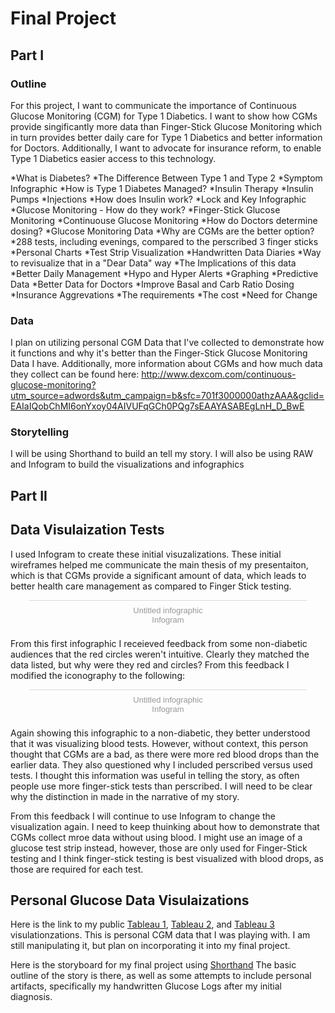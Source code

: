 # Final Project
## Part I
### Outline
For this project, I want to communicate the importance of Continuous Glucose Monitoring (CGM) for Type 1 Diabetics. I want to show how CGMs provide singificantly more data than Finger-Stick Glucose Monitoring which in turn provides better daily care for Type 1 Diabetics and better information for Doctors. Additionally, I want to advocate for insurance reform, to enable Type 1 Diabetics easier access to this technology. 

*What is Diabetes?
*The Difference Between Type 1 and Type 2
   *Symptom Infographic
*How is Type 1 Diabetes Managed?
  *Insulin Therapy
   *Insulin Pumps
   *Injections
  *How does Insulin work?
   *Lock and Key Infographic
  *Glucose Monitoring - How do they work?
    *Finger-Stick Glucose Monitoring
    *Continuouse Glucose Monitoring
*How do Doctors determine dosing?
  *Glucose Monitoring Data
*Why are CGMs are the better option?
  *288 tests, including evenings, compared to the perscribed 3 finger sticks
       *Personal Charts
       *Test Strip Visualization
       *Handwritten Data Diaries
          *Way to revisualize that in a "Dear Data" way
  *The Implications of this data
      *Better Daily Management
          *Hypo and Hyper Alerts
          *Graphing
          *Predictive Data
      *Better Data for Doctors
          *Improve Basal and Carb Ratio Dosing
*Insurance Aggrevations
   *The requirements 
   *The cost
*Need for Change

### Data
I plan on utilizing personal CGM Data that I've collected to demonstrate how it functions and why it's better than the Finger-Stick Glucose Monitoring Data I have. 
Additionally, more information about CGMs and how much data they collect can be found here:
http://www.dexcom.com/continuous-glucose-monitoring?utm_source=adwords&utm_campaign=b&sfc=701f3000000athzAAA&gclid=EAIaIQobChMI6onYxoy04AIVUFqGCh0PQg7sEAAYASABEgLnH_D_BwE
### Storytelling
I will be using Shorthand to build an tell my story. I will also be using RAW and Infogram to build the visualizations and infographics


## Part II
## Data Visulaization Tests
I used Infogram to create these initial visuzalizations. These initial wireframes helped me communicate the main thesis of my presentaiton, which is that CGMs provide a significant amount of data, which leads to better health care management as compared to Finger Stick testing. 

<div class="infogram-embed" data-id="53c66b56-7dbd-4849-ae0f-3e2bea39ca3a" data-type="interactive" data-title="Untitled infographic"></div><script>!function(e,t,s,i){var n="InfogramEmbeds",o=e.getElementsByTagName("script")[0],d=/^http:/.test(e.location)?"http:":"https:";if(/^\/{2}/.test(i)&&(i=d+i),window[n]&&window[n].initialized)window[n].process&&window[n].process();else if(!e.getElementById(s)){var r=e.createElement("script");r.async=1,r.id=s,r.src=i,o.parentNode.insertBefore(r,o)}}(document,0,"infogram-async","https://e.infogram.com/js/dist/embed-loader-min.js");</script><div style="padding:8px 0;font-family:Arial!important;font-size:13px!important;line-height:15px!important;text-align:center;border-top:1px solid #dadada;margin:0 30px"><a href="https://infogram.com/53c66b56-7dbd-4849-ae0f-3e2bea39ca3a" style="color:#989898!important;text-decoration:none!important;" target="_blank">Untitled infographic</a><br><a href="https://infogram.com" style="color:#989898!important;text-decoration:none!important;" target="_blank" rel="nofollow">Infogram</a></div>

From this first infographic I receieved feedback from some non-diabetic audiences that the red circles weren't intuitive. Clearly they matched the data listed, but why were they red and circles? From this feedback I modified the iconography to the following:

<div class="infogram-embed" data-id="44592eba-1fc5-4395-9d5c-b898564b117d" data-type="interactive" data-title="Untitled infographic"></div><script>!function(e,t,s,i){var n="InfogramEmbeds",o=e.getElementsByTagName("script")[0],d=/^http:/.test(e.location)?"http:":"https:";if(/^\/{2}/.test(i)&&(i=d+i),window[n]&&window[n].initialized)window[n].process&&window[n].process();else if(!e.getElementById(s)){var r=e.createElement("script");r.async=1,r.id=s,r.src=i,o.parentNode.insertBefore(r,o)}}(document,0,"infogram-async","https://e.infogram.com/js/dist/embed-loader-min.js");</script><div style="padding:8px 0;font-family:Arial!important;font-size:13px!important;line-height:15px!important;text-align:center;border-top:1px solid #dadada;margin:0 30px"><a href="https://infogram.com/44592eba-1fc5-4395-9d5c-b898564b117d" style="color:#989898!important;text-decoration:none!important;" target="_blank">Untitled infographic</a><br><a href="https://infogram.com" style="color:#989898!important;text-decoration:none!important;" target="_blank" rel="nofollow">Infogram</a></div>

Again showing this infographic to a non-diabetic, they better understood that it was visualizing blood tests. However, without context, this person thought that CGMs are a bad, as there were more red blood drops than the earlier data. They also questioned why I included perscribed versus used tests. I thought this information was useful in telling the story, as often people use more finger-stick tests than perscribed. I will need to be clear why the distinction in made in the narrative of my story. 

From this feedback I will continue to use Infogram to change the visualization again. I need to keep thuinking about how to demonstrate that CGMs collect mroe data without using blood. I might use an image of a glucose test strip instead, however, those are only used for Finger-Stick testing and I think finger-stick testing is best visualized with blood drops, as those are required for each test. 

## Personal Glucose Data Visulaizations

Here is the link to my public [Tableau 1](https://public.tableau.com/views/DataVisualizationFinalPersonalNumbers/Sheet1?:embed=y&:display_count=yes), [Tableau 2](https://public.tableau.com/views/DataVisualizationFinalPersonalNumbersSheet2/Sheet2?:embed=y&:display_count=yes), and [Tableau 3](https://public.tableau.com/views/DataVisualizationFinalPersonalNumbersSheet3/Sheet3?:embed=y&:display_count=yes) visulationzations.
This is personal CGM data that I was playing with. I am still manipulating it, but plan on incorporating it into my final project. 

Here is the storyboard for my final project using [Shorthand](https://carnegiemellon.shorthandstories.com/kpwhiteCGMdata/index.html)
The basic outline of the story is there, as well as some attempts to include personal artifacts, specifically my handwritten Glucose Logs after my initial diagnosis. 

